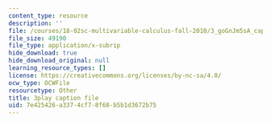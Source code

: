 ```yaml
---
content_type: resource
description: ''
file: /courses/18-02sc-multivariable-calculus-fall-2010/3_goGnJm5sA_captions.vtt
file_size: 49190
file_type: application/x-subrip
hide_download: true
hide_download_original: null
learning_resource_types: []
license: https://creativecommons.org/licenses/by-nc-sa/4.0/
ocw_type: OCWFile
resourcetype: Other
title: 3play caption file
uid: 7e425426-a337-4cf7-8f68-b5b1d3672b75
---
```

